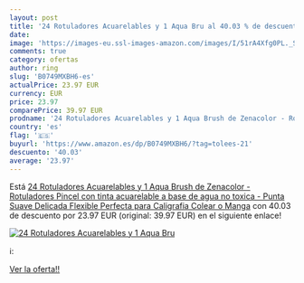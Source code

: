 ```yaml
---
layout: post
title: '24 Rotuladores Acuarelables y 1 Aqua Bru al 40.03 % de descuento'
date: 
image: 'https://images-eu.ssl-images-amazon.com/images/I/51rA4Xfg0PL._SL200_.jpg'
comments: true
category: ofertas
author: ring
slug: 'B0749MXBH6-es'
actualPrice: 23.97 EUR
currency: EUR
price: 23.97
comparePrice: 39.97 EUR
prodname: '24 Rotuladores Acuarelables y 1 Aqua Brush de Zenacolor - Rotuladores Pincel con tinta acuarelable  a base de agua  no toxica - Punta Suave  Delicada  Flexible Perfecta para Caligrafia  Colear o Manga'
country: 'es'
flag: '🇪🇸'
buyurl: 'https://www.amazon.es/dp/B0749MXBH6/?tag=tolees-21'
descuento: '40.03'
average: '23.97'
---
```


Está [24 Rotuladores Acuarelables y 1 Aqua Brush de Zenacolor - Rotuladores Pincel con tinta acuarelable  a base de agua  no toxica - Punta Suave  Delicada  Flexible Perfecta para Caligrafia  Colear o Manga](https://www.amazon.es/dp/B0749MXBH6/?tag=tolees-21) con 40.03 de descuento por 23.97 EUR (original: 39.97 EUR) en el siguiente enlace!

[![24 Rotuladores Acuarelables y 1 Aqua Bru](https://images-eu.ssl-images-amazon.com/images/I/51rA4Xfg0PL._SL200_.jpg)](https://www.amazon.es/dp/B0749MXBH6/?tag=tolees-21)

ℹ️:


[Ver la oferta!!](https://www.amazon.es/dp/B0749MXBH6/?tag=tolees-21)
